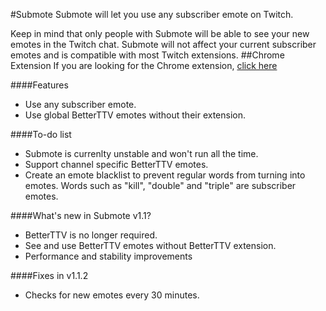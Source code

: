 #Submote
Submote will let you use any subscriber emote on Twitch.

Keep in mind that only people with Submote will be able to see your new emotes in the Twitch chat. Submote will not affect your current subscriber emotes and is compatible with most Twitch extensions.
##Chrome Extension
If you are looking for the Chrome extension, [click here](https://chrome.google.com/webstore/detail/submote/neenedpcihpgfmgohilhfidaknihiofk)

####Features
- Use any subscriber emote.
- Use global BetterTTV emotes without their extension.

####To-do list
- Submote is currenlty unstable and won't run all the time.
- Support channel specific BetterTTV emotes.
- Create an emote blacklist to prevent regular words from turning into emotes. Words such as "kill", "double" and "triple" are subscriber emotes.

####What's new in Submote v1.1?
- BetterTTV is no longer required.
- See and use BetterTTV emotes without BetterTTV extension.
- Performance and stability improvements

####Fixes in v1.1.2
- Checks for new emotes every 30 minutes.
